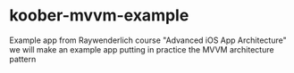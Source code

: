 # koober-mvvm-example
Example app from Raywenderlich course "Advanced iOS App Architecture" we will make an example app putting in practice the MVVM architecture pattern
